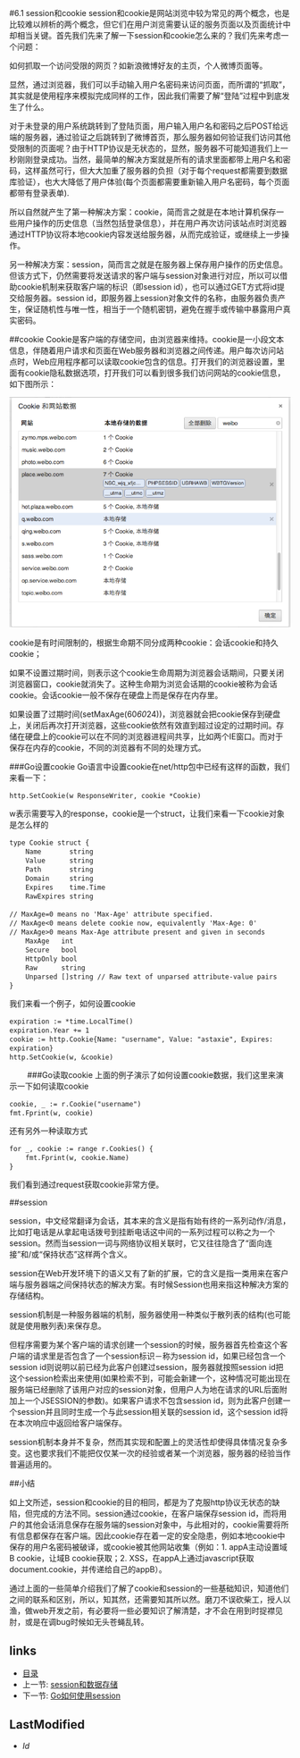 #6.1 session和cookie
session和cookie是网站浏览中较为常见的两个概念，也是比较难以辨析的两个概念，但它们在用户浏览需要认证的服务页面以及页面统计中却相当关键。首先我们先来了解一下session和cookie怎么来的？我们先来考虑一个问题：

如何抓取一个访问受限的网页？如新浪微博好友的主页，个人微博页面等。

显然，通过浏览器，我们可以手动输入用户名密码来访问页面，而所谓的“抓取”，其实就是使用程序来模拟完成同样的工作，因此我们需要了解“登陆”过程中到底发生了什么。

对于未登录的用户系统跳转到了登陆页面，用户输入用户名和密码之后POST给远端的服务器，通过验证之后跳转到了微博首页，那么服务器如何验证我们访问其他受限制的页面呢？由于HTTP协议是无状态的，显然，服务器不可能知道我们上一秒刚刚登录成功。当然，最简单的解决方案就是所有的请求里面都带上用户名和密码，这样虽然可行，但大大加重了服务器的负担（对于每个request都需要到数据库验证），也大大降低了用户体验(每个页面都需要重新输入用户名密码，每个页面都带有登录表单).

所以自然就产生了第一种解决方案：cookie，简而言之就是在本地计算机保存一些用户操作的历史信息（当然包括登录信息），并在用户再次访问该站点时浏览器通过HTTP协议将本地cookie内容发送给服务器，从而完成验证，或继续上一步操作。

另一种解决方案：session，简而言之就是在服务器上保存用户操作的历史信息。但该方式下，仍然需要将发送请求的客户端与session对象进行对应，所以可以借助cookie机制来获取客户端的标识（即session id），也可以通过GET方式将id提交给服务器。session id，即服务器上session对象文件的名称，由服务器负责产生，保证随机性与唯一性，相当于一个随机密钥，避免在握手或传输中暴露用户真实密码。

##cookie
Cookie是客户端的存储空间，由浏览器来维持。cookie是一小段文本信息，伴随着用户请求和页面在Web服务器和浏览器之间传递。用户每次访问站点时，Web应用程序都可以读取cookie包含的信息。打开我们的浏览器设置，里面有cookie隐私数据选项，打开我们可以看到很多我们访问网站的cookie信息，如下图所示：

![](images/6.1.cookie.png?raw=true)

cookie是有时间限制的，根据生命期不同分成两种cookie：会话cookie和持久cookie；

如果不设置过期时间，则表示这个cookie生命周期为浏览器会话期间，只要关闭浏览器窗口，cookie就消失了。这种生命期为浏览会话期的cookie被称为会话cookie。会话cookie一般不保存在硬盘上而是保存在内存里。

如果设置了过期时间(setMaxAge(60*60*24))，浏览器就会把cookie保存到硬盘上，关闭后再次打开浏览器，这些cookie依然有效直到超过设定的过期时间。存储在硬盘上的cookie可以在不同的浏览器进程间共享，比如两个IE窗口。而对于保存在内存的cookie，不同的浏览器有不同的处理方式。
　　

###Go设置cookie
Go语言中设置cookie在net/http包中已经有这样的函数，我们来看一下：
	
	http.SetCookie(w ResponseWriter, cookie *Cookie)
	
w表示需要写入的response，cookie是一个struct，让我们来看一下cookie对象是怎么样的

	type Cookie struct {
    	Name       string
    	Value      string
    	Path       string
    	Domain     string
    	Expires    time.Time
    	RawExpires string

    // MaxAge=0 means no 'Max-Age' attribute specified. 
    // MaxAge<0 means delete cookie now, equivalently 'Max-Age: 0'
    // MaxAge>0 means Max-Age attribute present and given in seconds
    	MaxAge   int
    	Secure   bool
    	HttpOnly bool
    	Raw      string
    	Unparsed []string // Raw text of unparsed attribute-value pairs
	}

我们来看一个例子，如何设置cookie

	expiration := *time.LocalTime()
	expiration.Year += 1
	cookie := http.Cookie{Name: "username", Value: "astaxie", Expires: expiration}
	http.SetCookie(w, &cookie) 

　　
###Go读取cookie
上面的例子演示了如何设置cookie数据，我们这里来演示一下如何读取cookie

	cookie, _ := r.Cookie("username")
	fmt.Fprint(w, cookie) 
	
还有另外一种读取方式

	for _, cookie := range r.Cookies() {
		fmt.Fprint(w, cookie.Name)
	}
	
我们看到通过request获取cookie非常方便。	

##session

session，中文经常翻译为会话，其本来的含义是指有始有终的一系列动作/消息，比如打电话是从拿起电话拨号到挂断电话这中间的一系列过程可以称之为一个session。然而当session一词与网络协议相关联时，它又往往隐含了“面向连接”和/或“保持状态”这样两个含义。

session在Web开发环境下的语义又有了新的扩展，它的含义是指一类用来在客户端与服务器端之间保持状态的解决方案。有时候Session也用来指这种解决方案的存储结构。

session机制是一种服务器端的机制，服务器使用一种类似于散列表的结构(也可能就是使用散列表)来保存息。

但程序需要为某个客户端的请求创建一个session的时候，服务器首先检查这个客户端的请求里是否包含了一个session标识－称为session id，如果已经包含一个session id则说明以前已经为此客户创建过session，服务器就按照session id把这个session检索出来使用(如果检索不到，可能会新建一个，这种情况可能出现在服务端已经删除了该用户对应的session对象，但用户人为地在请求的URL后面附加上一个JSESSION的参数)。如果客户请求不包含session id，则为此客户创建一个session并且同时生成一个与此session相关联的session id，这个session id将在本次响应中返回给客户端保存。

session机制本身并不复杂，然而其实现和配置上的灵活性却使得具体情况复杂多变。这也要求我们不能把仅仅某一次的经验或者某一个浏览器，服务器的经验当作普遍适用的。

##小结

如上文所述，session和cookie的目的相同，都是为了克服http协议无状态的缺陷，但完成的方法不同。session通过cookie，在客户端保存session id，而将用户的其他会话消息保存在服务端的session对象中，与此相对的，cookie需要将所有信息都保存在客户端。因此cookie存在着一定的安全隐患，例如本地cookie中保存的用户名密码被破译，或cookie被其他网站收集（例如：1. appA主动设置域B cookie，让域B cookie获取；2. XSS，在appA上通过javascript获取document.cookie，并传递给自己的appB）。


通过上面的一些简单介绍我们了解了cookie和session的一些基础知识，知道他们之间的联系和区别，所以，知其然，还需要知其所以然。磨刀不误砍柴工，授人以渔，做web开发之前，有必要将一些必要知识了解清楚，才不会在用到时捉襟见肘，或是在调bug时候如无头苍蝇乱转。

## links
   * [目录](<preface.md>)
   * 上一节: [session和数据存储](<6.md>)
   * 下一节: [Go如何使用session](<6.2.md>)

## LastModified 
   * $Id$